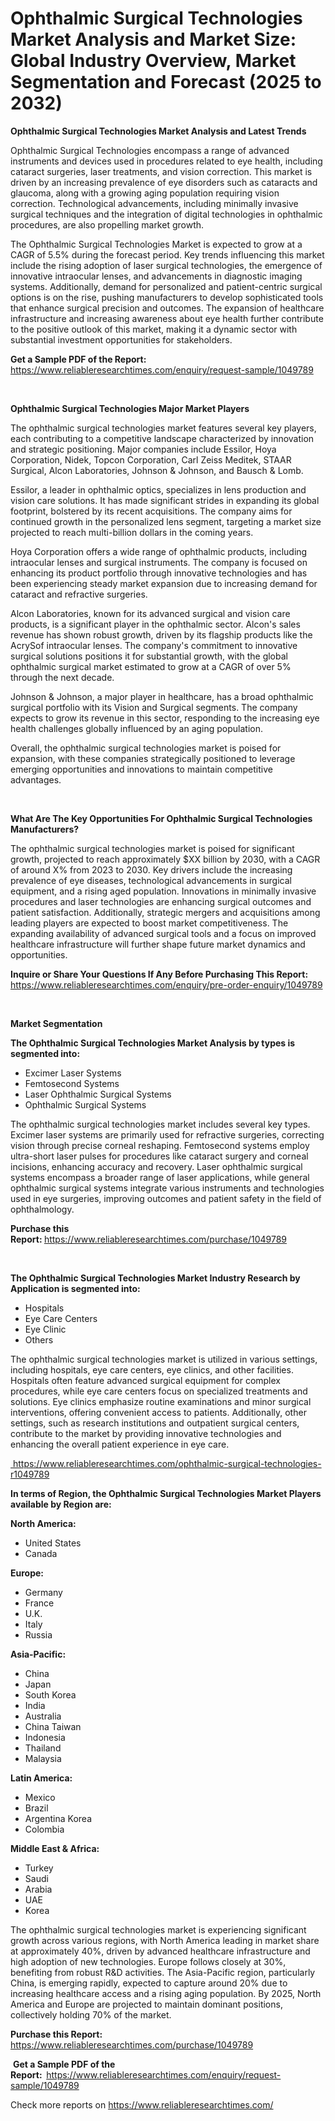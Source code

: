 <p><h1>Ophthalmic Surgical Technologies Market Analysis and Market Size: Global Industry Overview, Market Segmentation and Forecast (2025 to 2032)</h1></p><p><strong>Ophthalmic Surgical Technologies Market Analysis and Latest Trends</strong></p>
<p><p>Ophthalmic Surgical Technologies encompass a range of advanced instruments and devices used in procedures related to eye health, including cataract surgeries, laser treatments, and vision correction. This market is driven by an increasing prevalence of eye disorders such as cataracts and glaucoma, along with a growing aging population requiring vision correction. Technological advancements, including minimally invasive surgical techniques and the integration of digital technologies in ophthalmic procedures, are also propelling market growth.</p><p>The Ophthalmic Surgical Technologies Market is expected to grow at a CAGR of 5.5% during the forecast period. Key trends influencing this market include the rising adoption of laser surgical technologies, the emergence of innovative intraocular lenses, and advancements in diagnostic imaging systems. Additionally, demand for personalized and patient-centric surgical options is on the rise, pushing manufacturers to develop sophisticated tools that enhance surgical precision and outcomes. The expansion of healthcare infrastructure and increasing awareness about eye health further contribute to the positive outlook of this market, making it a dynamic sector with substantial investment opportunities for stakeholders.</p></p>
<p><strong>Get a Sample PDF of the Report:&nbsp;</strong> <a href="https://www.reliableresearchtimes.com/enquiry/request-sample/1049789?utm_campaign=2938&utm_medium=2&utm_source=Github&utm_content=ia&utm_term=03032025&utm_id=ophthalmic-surgical-technologies">https://www.reliableresearchtimes.com/enquiry/request-sample/1049789</a></p>
<p>&nbsp;</p>
<p><strong>Ophthalmic Surgical Technologies Major Market Players</strong></p>
<p><p>The ophthalmic surgical technologies market features several key players, each contributing to a competitive landscape characterized by innovation and strategic positioning. Major companies include Essilor, Hoya Corporation, Nidek, Topcon Corporation, Carl Zeiss Meditek, STAAR Surgical, Alcon Laboratories, Johnson & Johnson, and Bausch & Lomb.</p><p>Essilor, a leader in ophthalmic optics, specializes in lens production and vision care solutions. It has made significant strides in expanding its global footprint, bolstered by its recent acquisitions. The company aims for continued growth in the personalized lens segment, targeting a market size projected to reach multi-billion dollars in the coming years.</p><p>Hoya Corporation offers a wide range of ophthalmic products, including intraocular lenses and surgical instruments. The company is focused on enhancing its product portfolio through innovative technologies and has been experiencing steady market expansion due to increasing demand for cataract and refractive surgeries.</p><p>Alcon Laboratories, known for its advanced surgical and vision care products, is a significant player in the ophthalmic sector. Alcon's sales revenue has shown robust growth, driven by its flagship products like the AcrySof intraocular lenses. The company's commitment to innovative surgical solutions positions it for substantial growth, with the global ophthalmic surgical market estimated to grow at a CAGR of over 5% through the next decade.</p><p>Johnson & Johnson, a major player in healthcare, has a broad ophthalmic surgical portfolio with its Vision and Surgical segments. The company expects to grow its revenue in this sector, responding to the increasing eye health challenges globally influenced by an aging population.</p><p>Overall, the ophthalmic surgical technologies market is poised for expansion, with these companies strategically positioned to leverage emerging opportunities and innovations to maintain competitive advantages.</p></p>
<p>&nbsp;</p>
<p><strong>What Are The Key Opportunities For Ophthalmic Surgical Technologies Manufacturers?</strong></p>
<p><p>The ophthalmic surgical technologies market is poised for significant growth, projected to reach approximately $XX billion by 2030, with a CAGR of around X% from 2023 to 2030. Key drivers include the increasing prevalence of eye diseases, technological advancements in surgical equipment, and a rising aged population. Innovations in minimally invasive procedures and laser technologies are enhancing surgical outcomes and patient satisfaction. Additionally, strategic mergers and acquisitions among leading players are expected to boost market competitiveness. The expanding availability of advanced surgical tools and a focus on improved healthcare infrastructure will further shape future market dynamics and opportunities.</p></p>
<p><strong>Inquire or Share Your Questions If Any Before Purchasing This Report:</strong> <a href="https://www.reliableresearchtimes.com/enquiry/pre-order-enquiry/1049789?utm_campaign=2938&utm_medium=2&utm_source=Github&utm_content=ia&utm_term=03032025&utm_id=ophthalmic-surgical-technologies">https://www.reliableresearchtimes.com/enquiry/pre-order-enquiry/1049789</a></p>
<p>&nbsp;</p>
<p><strong>Market Segmentation</strong></p>
<p><strong>The Ophthalmic Surgical Technologies Market Analysis by types is segmented into:</strong></p>
<p><ul><li>Excimer Laser Systems</li><li>Femtosecond Systems</li><li>Laser Ophthalmic Surgical Systems</li><li>Ophthalmic Surgical Systems</li></ul></p>
<p><p>The ophthalmic surgical technologies market includes several key types. Excimer laser systems are primarily used for refractive surgeries, correcting vision through precise corneal reshaping. Femtosecond systems employ ultra-short laser pulses for procedures like cataract surgery and corneal incisions, enhancing accuracy and recovery. Laser ophthalmic surgical systems encompass a broader range of laser applications, while general ophthalmic surgical systems integrate various instruments and technologies used in eye surgeries, improving outcomes and patient safety in the field of ophthalmology.</p></p>
<p><strong>Purchase this Report:&nbsp;</strong><a href="https://www.reliableresearchtimes.com/purchase/1049789?utm_campaign=2938&utm_medium=2&utm_source=Github&utm_content=ia&utm_term=03032025&utm_id=ophthalmic-surgical-technologies">https://www.reliableresearchtimes.com/purchase/1049789</a></p>
<p>&nbsp;</p>
<p><strong>The Ophthalmic Surgical Technologies Market Industry Research by Application is segmented into:</strong></p>
<p><ul><li>Hospitals</li><li>Eye Care Centers</li><li>Eye Clinic</li><li>Others</li></ul></p>
<p><p>The ophthalmic surgical technologies market is utilized in various settings, including hospitals, eye care centers, eye clinics, and other facilities. Hospitals often feature advanced surgical equipment for complex procedures, while eye care centers focus on specialized treatments and solutions. Eye clinics emphasize routine examinations and minor surgical interventions, offering convenient access to patients. Additionally, other settings, such as research institutions and outpatient surgical centers, contribute to the market by providing innovative technologies and enhancing the overall patient experience in eye care.</p></p>
<p><a href="https://www.reliableresearchtimes.com/ophthalmic-surgical-technologies-r1049789?utm_campaign=2938&utm_medium=2&utm_source=Github&utm_content=ia&utm_term=03032025&utm_id=ophthalmic-surgical-technologies">&nbsp;https://www.reliableresearchtimes.com/ophthalmic-surgical-technologies-r1049789</a></p>
<p><strong>In terms of Region, the Ophthalmic Surgical Technologies Market Players available by Region are:</strong></p>
<p>
    <p> <strong> North America: </strong>
        <ul>
            <li>United States</li>
            <li>Canada</li>
        </ul>
        </p> 
    <p> <strong> Europe: </strong>
        <ul>
            <li>Germany</li>
            <li>France</li>
            <li>U.K.</li>
            <li>Italy</li>
            <li>Russia</li>
        </ul>
        </p> 
    <p> <strong> Asia-Pacific: </strong>
        <ul>
            <li>China</li>
            <li>Japan</li>
            <li>South Korea</li>
            <li>India</li>
            <li>Australia</li>
            <li>China Taiwan</li>
            <li>Indonesia</li>
            <li>Thailand</li>
            <li>Malaysia</li>
        </ul>
        </p> 
    <p> <strong> Latin America: </strong>
        <ul>
            <li>Mexico</li>
            <li>Brazil</li>
            <li>Argentina Korea</li>
            <li>Colombia</li>
        </ul>
        </p> 
    <p> <strong> Middle East & Africa: </strong>
        <ul>
            <li>Turkey</li>
            <li>Saudi</li>
            <li>Arabia</li>
            <li>UAE</li>
            <li>Korea</li>
        </ul>
    </p>
    </p>
<p><p>The ophthalmic surgical technologies market is experiencing significant growth across various regions, with North America leading in market share at approximately 40%, driven by advanced healthcare infrastructure and high adoption of new technologies. Europe follows closely at 30%, benefiting from robust R&D activities. The Asia-Pacific region, particularly China, is emerging rapidly, expected to capture around 20% due to increasing healthcare access and a rising aging population. By 2025, North America and Europe are projected to maintain dominant positions, collectively holding 70% of the market.</p></p>
<p><strong>Purchase this Report: </strong><a href="https://www.reliableresearchtimes.com/purchase/1049789?utm_campaign=2938&utm_medium=2&utm_source=Github&utm_content=ia&utm_term=03032025&utm_id=ophthalmic-surgical-technologies">https://www.reliableresearchtimes.com/purchase/1049789</a></p>
<p>&nbsp;<strong>Get a Sample PDF of the Report:&nbsp;&nbsp;</strong><a href="https://www.reliableresearchtimes.com/enquiry/request-sample/1049789?utm_campaign=2938&utm_medium=2&utm_source=Github&utm_content=ia&utm_term=03032025&utm_id=ophthalmic-surgical-technologies">https://www.reliableresearchtimes.com/enquiry/request-sample/1049789</a></p>
<p><strong></strong></p>
<p>Check more reports on <a href="https://www.reliableresearchtimes.com/?utm_campaign=2938&utm_medium=2&utm_source=Github&utm_content=ia&utm_term=03032025&utm_id=ophthalmic-surgical-technologies">https://www.reliableresearchtimes.com/</a></p>